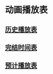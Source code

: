# 动画播放表
## [历史播放表](./动画播放表/历史播放表.md)  
## [完结时间表](./动画播放表/完结时间表.md)  
## [预计播放表](./动画播放表/预计播放表.md)  
